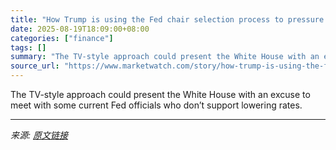 ```yaml
---
title: "How Trump is using the Fed chair selection process to pressure Powell to lower rates"
date: 2025-08-19T18:09:00+08:00
categories: ["finance"]
tags: []
summary: "The TV-style approach could present the White House with an excuse to meet with some current Fed officials who don’t support lowering rates."
source_url: "https://www.marketwatch.com/story/how-trump-is-using-the-fed-chair-selection-process-to-pressure-powell-to-lower-rates-df456c6d?mod=mw_rss_topstories"
---
```


The TV-style approach could present the White House with an excuse to meet with some current Fed officials who don’t support lowering rates.

---

*来源: [原文链接](https://www.marketwatch.com/story/how-trump-is-using-the-fed-chair-selection-process-to-pressure-powell-to-lower-rates-df456c6d?mod=mw_rss_topstories)*

